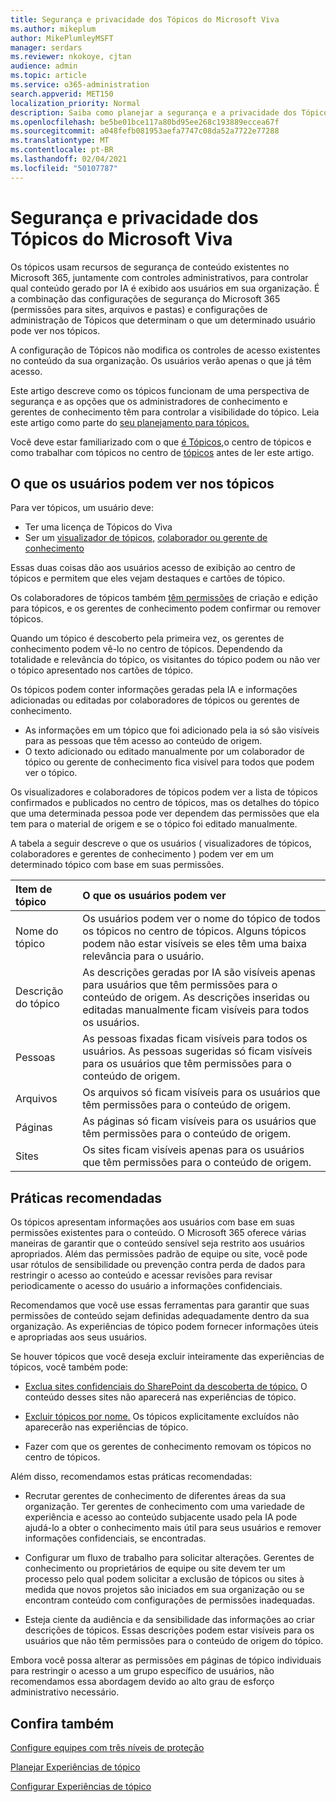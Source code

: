 ```yaml
---
title: Segurança e privacidade dos Tópicos do Microsoft Viva
ms.author: mikeplum
author: MikePlumleyMSFT
manager: serdars
ms.reviewer: nkokoye, cjtan
audience: admin
ms.topic: article
ms.service: o365-administration
search.appverid: MET150
localization_priority: Normal
description: Saiba como planejar a segurança e a privacidade dos Tópicos do Microsoft Viva
ms.openlocfilehash: be5be01bce117a80bd95ee268c193889eccea67f
ms.sourcegitcommit: a048fefb081953aefa7747c08da52a7722e77288
ms.translationtype: MT
ms.contentlocale: pt-BR
ms.lasthandoff: 02/04/2021
ms.locfileid: "50107787"
---
```

# <a name="microsoft-viva-topics-security-and-privacy"></a>Segurança e privacidade dos Tópicos do Microsoft Viva

Os tópicos usam recursos de segurança de conteúdo existentes no Microsoft 365, juntamente com controles administrativos, para controlar qual conteúdo gerado por IA é exibido aos usuários em sua organização. É a combinação das configurações de segurança do Microsoft 365 (permissões para sites, arquivos e pastas) e configurações de administração de Tópicos que determinam o que um determinado usuário pode ver nos tópicos.

A configuração de Tópicos não modifica os controles de acesso existentes no conteúdo da sua organização. Os usuários verão apenas o que já têm acesso.

Este artigo descreve como os tópicos funcionam de uma perspectiva de segurança e as opções que os administradores de conhecimento e gerentes de conhecimento têm para controlar a visibilidade do tópico. Leia este artigo como parte do [seu planejamento para tópicos.](plan-topic-experiences.md)

Você deve estar familiarizado com o [](topic-center-overview.md)que [é Tópicos,](topic-experiences-overview.md)o centro de tópicos e como trabalhar com tópicos no centro de [tópicos](manage-topics.md) antes de ler este artigo.

## <a name="what-users-can-see-in-topics"></a>O que os usuários podem ver nos tópicos

Para ver tópicos, um usuário deve:

- Ter uma licença de Tópicos do Viva
- Ser um [visualizador de tópicos,](topic-experiences-knowledge-rules.md#change-who-can-see-topics-in-your-organization) [colaborador ou gerente de conhecimento](topic-experiences-user-permissions.md)

Essas duas coisas dão aos usuários acesso de exibição ao centro de tópicos e permitem que eles vejam destaques e cartões de tópico.

Os colaboradores de tópicos também [têm permissões](topic-experiences-user-permissions.md) de criação e edição para tópicos, e os gerentes de conhecimento podem confirmar ou remover tópicos.

Quando um tópico é descoberto pela primeira vez, os gerentes de conhecimento podem vê-lo no centro de tópicos. Dependendo da totalidade e relevância do tópico, os visitantes do tópico podem ou não ver o tópico apresentado nos cartões de tópico.

Os tópicos podem conter informações geradas pela IA e informações adicionadas ou editadas por colaboradores de tópicos ou gerentes de conhecimento.

- As informações em um tópico que foi adicionado pela ia só são visíveis para as pessoas que têm acesso ao conteúdo de origem.
- O texto adicionado ou editado manualmente por um colaborador de tópico ou gerente de conhecimento fica visível para todos que podem ver o tópico.

Os visualizadores e colaboradores de tópicos podem ver a lista de tópicos confirmados e publicados no centro de tópicos, mas os detalhes do tópico que uma determinada pessoa pode ver dependem das permissões que ela tem para o material de origem e se o tópico foi editado manualmente.

A tabela a seguir descreve o que os usuários ( visualizadores de tópicos, colaboradores e gerentes de conhecimento ) podem ver em um determinado tópico com base em suas permissões.

|Item de tópico|O que os usuários podem ver|
|:---------|:------------------|
|Nome do tópico|Os usuários podem ver o nome do tópico de todos os tópicos no centro de tópicos. Alguns tópicos podem não estar visíveis se eles têm uma baixa relevância para o usuário.|
|Descrição do tópico|As descrições geradas por IA são visíveis apenas para usuários que têm permissões para o conteúdo de origem. As descrições inseridas ou editadas manualmente ficam visíveis para todos os usuários.|
|Pessoas|As pessoas fixadas ficam visíveis para todos os usuários. As pessoas sugeridas só ficam visíveis para os usuários que têm permissões para o conteúdo de origem.|
|Arquivos|Os arquivos só ficam visíveis para os usuários que têm permissões para o conteúdo de origem.|
|Páginas|As páginas só ficam visíveis para os usuários que têm permissões para o conteúdo de origem.|
|Sites|Os sites ficam visíveis apenas para os usuários que têm permissões para o conteúdo de origem.|

## <a name="best-practices"></a>Práticas recomendadas

Os tópicos apresentam informações aos usuários com base em suas permissões existentes para o conteúdo. O Microsoft 365 oferece várias maneiras de garantir que o conteúdo sensível seja restrito aos usuários apropriados. Além das permissões padrão de equipe [](https://docs.microsoft.com/microsoft-365/compliance/sensitivity-labels) ou site, você pode usar rótulos de sensibilidade ou prevenção contra perda de dados para restringir o acesso ao conteúdo e acessar revisões para revisar periodicamente o acesso do usuário a informações confidenciais. [](https://docs.microsoft.com/microsoft-365/compliance/data-loss-prevention-policies) [](https://docs.microsoft.com/azure/active-directory/governance/access-reviews-overview)

Recomendamos que você use essas ferramentas para garantir que suas permissões de conteúdo sejam definidas adequadamente dentro da sua organização. As experiências de tópico podem fornecer informações úteis e apropriadas aos seus usuários.

Se houver tópicos que você deseja excluir inteiramente das experiências de tópicos, você também pode:

- [Exclua sites confidenciais do SharePoint da descoberta de tópico.](topic-experiences-discovery.md#select-sharepoint-topic-sources) O conteúdo desses sites não aparecerá nas experiências de tópico.

- [Excluir tópicos por nome.](topic-experiences-discovery.md#exclude-topics-by-name) Os tópicos explicitamente excluídos não aparecerão nas experiências de tópico.

- Fazer com que os gerentes de conhecimento removam os tópicos no centro de tópicos.

Além disso, recomendamos estas práticas recomendadas:

- Recrutar gerentes de conhecimento de diferentes áreas da sua organização. Ter gerentes de conhecimento com uma variedade de experiência e acesso ao conteúdo subjacente usado pela IA pode ajudá-lo a obter o conhecimento mais útil para seus usuários e remover informações confidenciais, se encontradas.

- Configurar um fluxo de trabalho para solicitar alterações. Gerentes de conhecimento ou proprietários de equipe ou site devem ter um processo pelo qual podem solicitar a exclusão de tópicos ou sites à medida que novos projetos são iniciados em sua organização ou se encontram conteúdo com configurações de permissões inadequadas.

- Esteja ciente da audiência e da sensibilidade das informações ao criar descrições de tópicos. Essas descrições podem estar visíveis para os usuários que não têm permissões para o conteúdo de origem do tópico.

Embora você possa alterar as permissões em páginas de tópico individuais para restringir o acesso a um grupo específico de usuários, não recomendamos essa abordagem devido ao alto grau de esforço administrativo necessário.

## <a name="see-also"></a>Confira também

[Configure equipes com três níveis de proteção](../solutions/configure-teams-three-tiers-protection.md)

[Planejar Experiências de tópico](plan-topic-experiences.md)

[Configurar Experiências de tópico](set-up-topic-experiences.md)
